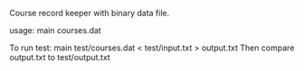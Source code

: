 Course record keeper with binary data file.

usage: main courses.dat

To run test: main test/courses.dat < test/input.txt > output.txt
Then compare output.txt to test/output.txt

